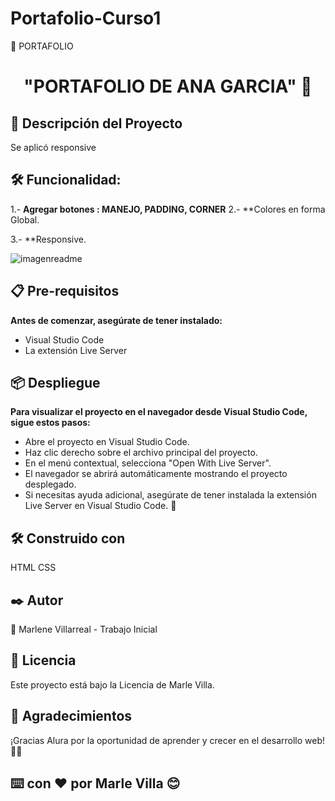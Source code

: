 ﻿# Portafolio-Curso1
 🎁 PORTAFOLIO
<h1 align="center">"PORTAFOLIO DE ANA GARCIA" 🎉</h1>

<h2 align="left">📌 Descripción del Proyecto</h2>


Se aplicó responsive
<h2 align="left">🛠️ Funcionalidad:</h2>


1.- **Agregar botones : MANEJO, PADDING, CORNER** 
2.- **Colores en forma Global.

3.- **Responsive.


![imagenreadme](https://github.com/user-attachments/assets/11afae80-fff1-44e5-a659-10261dc098b4)


<h2 align="left">📋 Pre-requisitos</h2>

**Antes de comenzar, asegúrate de tener instalado:**

+ Visual Studio Code
+ La extensión Live Server

<h2 align="left">📦 Despliegue</h2>

**Para visualizar el proyecto en el navegador desde Visual Studio Code, sigue estos pasos:**

+ Abre el proyecto en Visual Studio Code.
+ Haz clic derecho sobre el archivo principal del proyecto.
+ En el menú contextual, selecciona "Open With Live Server".
+ El navegador se abrirá automáticamente mostrando el proyecto desplegado.
+ Si necesitas ayuda adicional, asegúrate de tener instalada la extensión Live Server en Visual Studio Code. 🚀


<h2 align="left">🛠️ Construido con</h2>

HTML
CSS

<h2 align="left">✒️ Autor</h2>

👤 Marlene Villarreal - Trabajo Inicial

<h2 align="left">📄 Licencia</h2>

Este proyecto está bajo la Licencia de Marle Villa.

<h2 align="left">🎁 Agradecimientos</h2>

¡Gracias Alura por la oportunidad de aprender y crecer en el desarrollo web! 🚀✨

<h2 align="left">⌨️ con ❤️ por Marle Villa 😊</h2>

